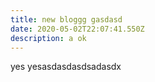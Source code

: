 ```yaml
---
title: new bloggg gasdasd
date: 2020-05-02T22:07:41.550Z
description: a ok
---
```

yes yesasdasdasdsadasdx